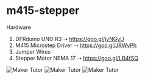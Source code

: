 # m415-stepper
Hardware
1. DFRduino UNO R3 ➝  https://goo.gl/jvNGyU
2. M415 Microstep Driver ➝ https://goo.gl/JRWvPh
3. Jumper Wires
4. Stepper Motor NEMA 17 ➝ https://goo.gl/LB4fSQ

![Maker Tutor](https://1.bp.blogspot.com/-mBlmB_uqOaM/XAljYXJf-XI/AAAAAAABMc0/SRIglXgHgggzD2cLarhCpRpcIX-CPT2mQCLcBGAs/s640/connect-1.png)
![Maker Tutor](https://1.bp.blogspot.com/-xgSoBL_ScNs/XAljYCiB3MI/AAAAAAABMcs/OCo6WfTI69UFoSUdPotsPVuT_qydi8dXACLcBGAs/s640/power-1.png)
![Maker Tutor](https://1.bp.blogspot.com/-qNSTDoW7oac/XAljYX2ZQXI/AAAAAAABMcw/dIdDPAJ5-gUy7XwhT1G9aGZnVYlZGLTlACLcBGAs/s640/conn-1.png)
